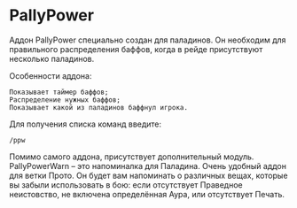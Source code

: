 # PallyPower

Аддон PallyPower специально создан для паладинов. Он необходим для правильного распределения баффов, когда в рейде присутствуют несколько паладинов.

Особенности аддона:

    Показывает таймер баффов;
    Распределение нужных баффов;
    Показывает какой из паладинов баффнул игрока.

Для получения списка команд введите:

    /ppw

Помимо самого аддона, присутствует дополнительный модуль. PallyPowerWarn – это напоминалка для Паладина. Очень удобный аддон для ветки Прото. Он будет вам напоминать о различных вещах, которые вы забыли использовать в бою: если отсутствует Праведное неистовство, не включена определённая Аура, или отсутствует Печать.